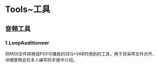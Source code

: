 # Tools~工具
## 音频工具
### 1.LoopAuditioneer
将MIDI文件转换成PSX可播放的SEQ+VAB时用到的工具，用于将采样文件对齐，详细使用会在本人编写的手册中介绍。
